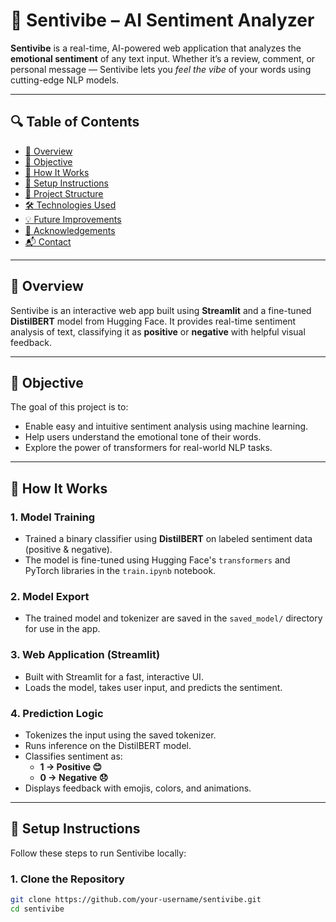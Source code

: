 # 🌈 Sentivibe – AI Sentiment Analyzer

**Sentivibe** is a real-time, AI-powered web application that analyzes the **emotional sentiment** of any text input. Whether it’s a review, comment, or personal message — Sentivibe lets you *feel the vibe* of your words using cutting-edge NLP models.

---

## 🔍 Table of Contents

- [📌 Overview](#-overview)
- [🎯 Objective](#-objective)
- [🧠 How It Works](#-how-it-works)
- [🚀 Setup Instructions](#-setup-instructions)
- [📁 Project Structure](#-project-structure)
- [🛠️ Technologies Used](#️-technologies-used)
- [💡 Future Improvements](#-future-improvements)
- [🙌 Acknowledgements](#-acknowledgements)
- [📬 Contact](#-contact)

---

## 📌 Overview

Sentivibe is an interactive web app built using **Streamlit** and a fine-tuned **DistilBERT** model from Hugging Face. It provides real-time sentiment analysis of text, classifying it as **positive** or **negative** with helpful visual feedback.

---

## 🎯 Objective

The goal of this project is to:
- Enable easy and intuitive sentiment analysis using machine learning.
- Help users understand the emotional tone of their words.
- Explore the power of transformers for real-world NLP tasks.

---

## 🧠 How It Works

### 1. **Model Training**
- Trained a binary classifier using **DistilBERT** on labeled sentiment data (positive & negative).
- The model is fine-tuned using Hugging Face's `transformers` and PyTorch libraries in the `train.ipynb` notebook.

### 2. **Model Export**
- The trained model and tokenizer are saved in the `saved_model/` directory for use in the app.

### 3. **Web Application (Streamlit)**
- Built with Streamlit for a fast, interactive UI.
- Loads the model, takes user input, and predicts the sentiment.

### 4. **Prediction Logic**
- Tokenizes the input using the saved tokenizer.
- Runs inference on the DistilBERT model.
- Classifies sentiment as:
  - **1 → Positive 😊**
  - **0 → Negative 😞**
- Displays feedback with emojis, colors, and animations.

---

## 🚀 Setup Instructions

Follow these steps to run Sentivibe locally:

### 1. **Clone the Repository**
```bash
git clone https://github.com/your-username/sentivibe.git
cd sentivibe
